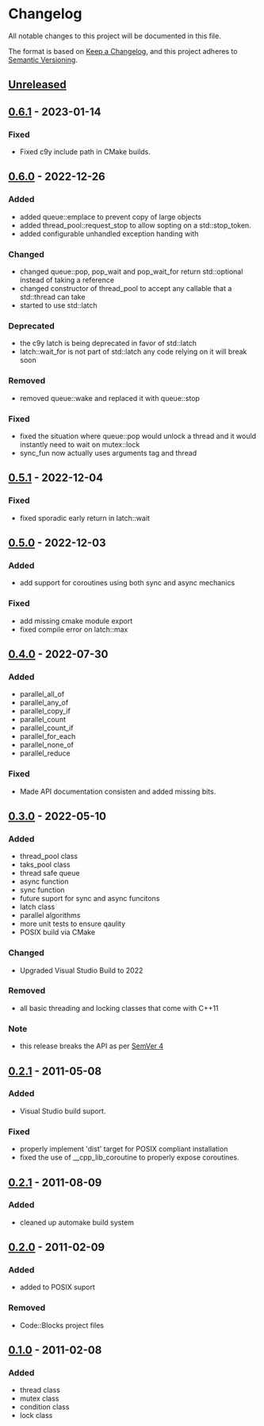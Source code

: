 # Changelog

All notable changes to this project will be documented in this file.

The format is based on [Keep a Changelog](https://keepachangelog.com/en/1.0.0/),
and this project adheres to [Semantic Versioning](https://semver.org/spec/v2.0.0.html).

## [Unreleased]

## [0.6.1] - 2023-01-14

### Fixed

- Fixed c9y include path in CMake builds.

## [0.6.0] - 2022-12-26

### Added

- added queue::emplace to prevent copy of large objects
- added thread_pool::request_stop to allow sopting on a std::stop_token.
- added configurable unhandled exception handing with

### Changed

- changed queue::pop, pop_wait and pop_wait_for return std::optional instead of taking a reference
- changed constructor of thread_pool to accept any callable that a std::thread can take
- started to use std::latch

### Deprecated

- the c9y latch is being deprecated in favor of std::latch
- latch::wait_for is not part of std::latch any code relying on it will break soon

### Removed

- removed queue::wake and replaced it with queue::stop

### Fixed

- fixed the situation where queue::pop would unlock a thread and it would instantly need to wait on mutex::lock
- sync_fun now actually uses arguments tag and thread

## [0.5.1] - 2022-12-04

### Fixed

- fixed sporadic early return in latch::wait

## [0.5.0] - 2022-12-03

### Added

- add support for coroutines using both sync and async mechanics

### Fixed

- add missing cmake module export
- fixed compile error on latch::max

## [0.4.0] - 2022-07-30

### Added

- parallel_all_of
- parallel_any_of
- parallel_copy_if
- parallel_count
- parallel_count_if
- parallel_for_each
- parallel_none_of
- parallel_reduce

### Fixed

- Made API documentation consisten and added missing bits.

## [0.3.0] - 2022-05-10

### Added

- thread_pool class
- taks_pool class
- thread safe queue
- async function
- sync function
- future suport for sync and async funcitons
- latch class
- parallel algorithms
- more unit tests to ensure qaulity
- POSIX build via CMake

### Changed

- Upgraded Visual Studio Build to 2022

### Removed

- all basic threading and locking classes that come with C++11

### Note

- this release breaks the API as per [SemVer 4](https://semver.org/spec/v2.0.0.html#spec-item-4)

## [0.2.1] - 2011-05-08

### Added

- Visual Studio build suport.

### Fixed

- properly implement 'dist' target for POSIX compliant installation
- fixed the use of __cpp_lib_coroutine to properly expose coroutines.

## [0.2.1] - 2011-08-09

### Added

- cleaned up automake build system

## [0.2.0] - 2011-02-09

### Added

- added to POSIX suport

### Removed

- Code::Blocks project files

## [0.1.0] - 2011-02-08

### Added

- thread class
- mutex class
- condition class
- lock class

[Unreleased]: https://github.com/rioki/c9y/compare/v0.6.1...master

[0.6.1]: https://github.com/rioki/c9y/compare/v0.6.0...v0.6.1
[0.6.0]: https://github.com/rioki/c9y/compare/v0.5.1...v0.6.0
[0.5.1]: https://github.com/rioki/c9y/compare/v0.5.0...v0.5.1
[0.5.0]: https://github.com/rioki/c9y/compare/v0.4.0...v0.5.0
[0.4.0]: https://github.com/rioki/c9y/compare/v0.3.0...v0.4.0
[0.3.0]: https://github.com/rioki/c9y/commits/v0.3.0
[0.2.2]: https://github.com/rioki/c9y/compare/v0.2.1...v0.2.2
[0.2.1]: https://github.com/rioki/c9y/compare/v0.2...v0.2.1
[0.2.0]: https://github.com/rioki/c9y/compare/v0.1...v0.2
[0.1.0]: https://github.com/rioki/c9y/commits/v0.1
